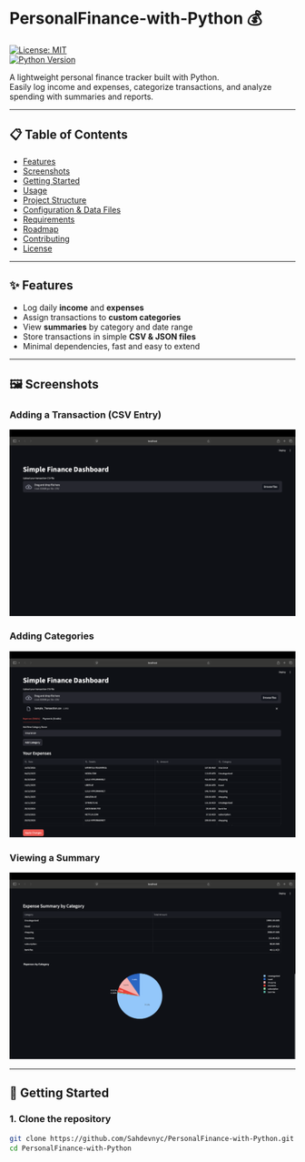 # PersonalFinance-with-Python 💰

[![License: MIT](https://img.shields.io/badge/License-MIT-blue.svg)](LICENSE)  
[![Python Version](https://img.shields.io/badge/python-3.x-blue.svg)]()

A lightweight personal finance tracker built with Python.  
Easily log income and expenses, categorize transactions, and analyze spending with summaries and reports.

---

## 📋 Table of Contents

- [Features](#-features)  
- [Screenshots](#-screenshots)  
- [Getting Started](#-getting-started)  
- [Usage](#-usage)  
- [Project Structure](#-project-structure)  
- [Configuration & Data Files](#-configuration--data-files)  
- [Requirements](#-requirements)  
- [Roadmap](#-roadmap)  
- [Contributing](#-contributing)  
- [License](#-license)  

---

## ✨ Features

- Log daily **income** and **expenses**
- Assign transactions to **custom categories**
- View **summaries** by category and date range
- Store transactions in simple **CSV & JSON files**
- Minimal dependencies, fast and easy to extend

---

## 🖼 Screenshots

### Adding a Transaction (CSV Entry)
![Add CSV](docs/Add_CSV.png)

### Adding Categories
![Adding Categories](docs/Adding_Categories.png)

### Viewing a Summary
![Summary View](docs/Summary_View.png)

---

## 🚀 Getting Started

### 1. Clone the repository
```bash
git clone https://github.com/Sahdevnyc/PersonalFinance-with-Python.git
cd PersonalFinance-with-Python
